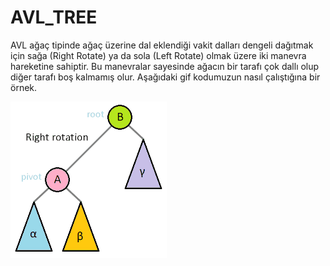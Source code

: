 # AVL_TREE

AVL ağaç tipinde ağaç üzerine dal eklendiği vakit dalları dengeli dağıtmak için sağa (Right Rotate) ya da sola (Left Rotate) olmak üzere iki manevra hareketine sahiptir. Bu manevralar sayesinde ağacın bir tarafı çok dallı olup diğer tarafı boş kalmamış olur.
Aşağıdaki gif kodumuzun nasıl çalıştığına bir örnek.

![](https://github.com/Aeglos007/AVL_TREE/blob/main/images/tree_rotation.gif)
